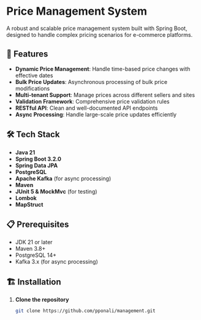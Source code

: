 # Price Management System

A robust and scalable price management system built with Spring Boot, designed to handle complex pricing scenarios for e-commerce platforms.

## 🚀 Features

- **Dynamic Price Management**: Handle time-based price changes with effective dates
- **Bulk Price Updates**: Asynchronous processing of bulk price modifications
- **Multi-tenant Support**: Manage prices across different sellers and sites
- **Validation Framework**: Comprehensive price validation rules
- **RESTful API**: Clean and well-documented API endpoints
- **Async Processing**: Handle large-scale price updates efficiently

## 🛠 Tech Stack

- **Java 21**
- **Spring Boot 3.2.0**
- **Spring Data JPA**
- **PostgreSQL**
- **Apache Kafka** (for async processing)
- **Maven**
- **JUnit 5 & MockMvc** (for testing)
- **Lombok**
- **MapStruct**

## 📋 Prerequisites

- JDK 21 or later
- Maven 3.8+
- PostgreSQL 14+
- Kafka 3.x (for async processing)

## 🏗 Installation

1. **Clone the repository**
   ```bash
   git clone https://github.com/pponali/management.git